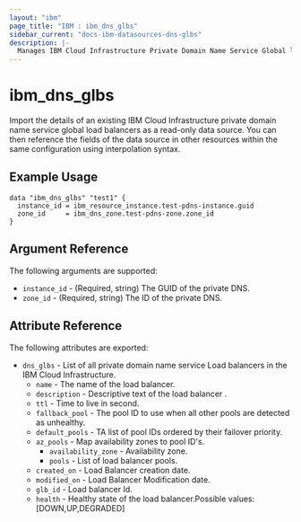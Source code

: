 ```yaml
---
layout: "ibm"
page_title: "IBM : ibm_dns_glbs"
sidebar_current: "docs-ibm-datasources-dns-glbs"
description: |-
  Manages IBM Cloud Infrastructure Private Domain Name Service Global load balancers.
---
```


# ibm_dns_glbs

Import the details of an existing IBM Cloud Infrastructure private domain name service global load balancers as a read-only data source. You can then reference the fields of the data source in other resources within the same configuration using interpolation syntax.

## Example Usage

```hcl
data "ibm_dns_glbs" "test1" {
  instance_id = ibm_resource_instance.test-pdns-instance.guid
  zone_id     = ibm_dns_zone.test-pdns-zone.zone_id
}
```

## Argument Reference

The following arguments are supported:

- `instance_id` - (Required, string) The GUID of the private DNS.
- `zone_id` - (Required, string) The ID of the private DNS.

## Attribute Reference

The following attributes are exported:

- `dns_glbs` - List of all private domain name service Load balancers in the IBM Cloud Infrastructure.
  - `name` - The name of the load balancer.
  - `description` - Descriptive text of the load balancer .
  - `ttl` - Time to live in second.
  - `fallback_pool` - The pool ID to use when all other pools are detected as unhealthy.
  - `default_pools` - TA list of pool IDs ordered by their failover priority.
  - `az_pools` - Map availability zones to pool ID's.
    - `availability_zone` - Availability zone.
    - `pools` - List of load balancer pools.
  - `created_on` - Load Balancer creation date.
  - `modified_on` - Load Balancer Modification date.
  - `glb_id` - Load balancer Id.
  - `health` - Healthy state of the load balancer.Possible values: [DOWN,UP,DEGRADED]
